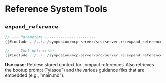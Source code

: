# Reference System Tools

## `expand_reference`

```rust
// --- Parameters -----------------------
{{#include ../../../symposium/mcp-server/src/server.rs:expand_reference_params}}

// --- Tool definition ------------------
{{#include ../../../symposium/mcp-server/src/server.rs:expand_reference_tool}}
```

**Use case**: Retrieve stored context for compact references. Also retrieves the bootup prompt ("yiasou") and the various guidance files that are embedded (e.g., "main.md").

